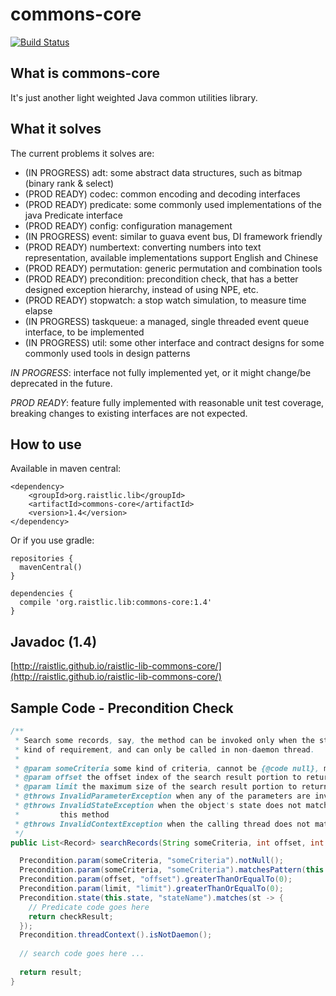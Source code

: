 # commons-core

[![Build Status](https://travis-ci.com/raistlic/raistlic-lib-commons-core.svg?branch=master)](https://travis-ci.com/raistlic/raistlic-lib-commons-core)

## What is commons-core 

It's just another light weighted Java common utilities library.

## What it solves

The current problems it solves are:

- (IN PROGRESS) adt: some abstract data structures, such as bitmap (binary rank & select)
- (PROD READY) codec: common encoding and decoding interfaces
- (PROD READY) predicate: some commonly used implementations of the java Predicate interface
- (PROD READY) config: configuration management
- (IN PROGRESS) event: similar to guava event bus, DI framework friendly
- (PROD READY) numbertext: converting numbers into text representation, available implementations support English and Chinese
- (PROD READY) permutation: generic permutation and combination tools
- (PROD READY) precondition: precondition check, that has a better designed exception hierarchy, instead of using NPE, etc.
- (PROD READY) stopwatch: a stop watch simulation, to measure time elapse
- (IN PROGRESS) taskqueue: a managed, single threaded event queue interface, to be implemented
- (IN PROGRESS) util: some other interface and contract designs for some commonly used tools in design patterns

*IN PROGRESS*: interface not fully implemented yet, or it might change/be deprecated in the future.

*PROD READY*: feature fully implemented with reasonable unit test coverage, breaking changes to existing interfaces are not expected.

## How to use

Available in maven central:
```
<dependency>
    <groupId>org.raistlic.lib</groupId>
    <artifactId>commons-core</artifactId>
    <version>1.4</version>
</dependency>
```

Or if you use gradle:
```
repositories {
  mavenCentral()
}

dependencies {
  compile 'org.raistlic.lib:commons-core:1.4'
}
```

## Javadoc (1.4)

[http://raistlic.github.io/raistlic-lib-commons-core/](http://raistlic.github.io/raistlic-lib-commons-core/)

## Sample Code - Precondition Check

``` java
/**
 * Search some records, say, the method can be invoked only when the state of the object meets some 
 * kind of requirement, and can only be called in non-daemon thread.
 *
 * @param someCriteria some kind of criteria, cannot be {@code null}, must match some pattern.
 * @param offset the offset index of the search result portion to return, cannot be less than {@code 0}.
 * @param limit the maximum size of the search result portion to return, cannot be less than {@code 0}.
 * @throws InvalidParameterException when any of the parameters are invalid.
 * @throws InvalidStateException when the object's state does not match the requirement for calling 
 *         this method
 * @throws InvalidContextException when the calling thread does not match the requirement
 */
public List<Record> searchRecords(String someCriteria, int offset, int limit) {

  Precondition.param(someCriteria, "someCriteria").notNull();
  Precondition.param(someCriteria, "someCriteria").matchesPattern(this.someRegexPattern);
  Precondition.param(offset, "offset").greaterThanOrEqualTo(0);
  Precondition.param(limit, "limit").greaterThanOrEqualTo(0);
  Precondition.state(this.state, "stateName").matches(st -> {
    // Predicate code goes here
    return checkResult;
  });
  Precondition.threadContext().isNotDaemon();
  
  // search code goes here ...
  
  return result;
}

```